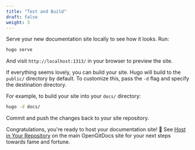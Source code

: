 ```yaml
---
title: "Test and Build"
draft: false
weight: 3
---
```


Serve your new documentation site locally to see how it looks. Run:

```sh
hugo serve
```

And visit `http://localhost:1313/` in your browser to preview the site.

If everything seems lovely, you can build your site. Hugo will build to the `public/` directory by default. To customize this, pass the `-d` flag and specify the destination directory.

For example, to build your site into your `docs/` directory:

```sh
hugo -d docs/
```

Commit and push the changes back to your site repository.

Congratulations, you're ready to host your documentation site! 🎉 See [Host in Your Repository](https://opengitdocs.com/host) on the main OpenGitDocs site for your next steps towards fame and fortune.
